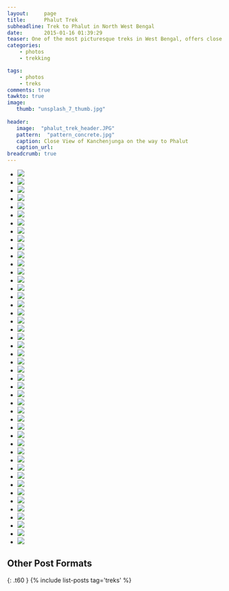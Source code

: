 ```yaml
---
layout:     page
title:      Phalut Trek
subheadline: Trek to Phalut in North West Bengal
date:       2015-01-16 01:39:29
teaser: One of the most picturesque treks in West Bengal, offers close view of Mt. Everest, Kanchenjunga, Makalu, Annapurna. 
categories: 
    - photos
    - trekking

tags:
    - photos
    - treks
comments: true
tawkto: true
image:
   thumb: "unsplash_7_thumb.jpg"
   
header:
   image:  "phalut_trek_header.JPG"
   pattern:  "pattern_concrete.jpg"
   caption: Close View of Kanchenjunga on the way to Phalut
   caption_url: 
breadcrumb: true
---
```


<ul class="clearing-thumbs small-block-grid-3" data-clearing="">

<li><a href="{{ site.url }}/images/posts/phalut_trek/10153602920065032.jpg"><img data-caption="Trek Sandakhpu - Phalut" class="th" src="{{ site.url }}/images/posts/phalut_trek/10153602920065032.jpg"></a></li>
<li><a href="{{ site.url }}/images/posts/phalut_trek/10153603201325032.jpg"><img data-caption="Trek Sandakhpu - Phalut" class="th" src="{{ site.url }}/images/posts/phalut_trek/10153603201325032.jpg"></a></li>
<li><a href="{{ site.url }}/images/posts/phalut_trek/10153604599055032.jpg"><img data-caption="Trek Sandakhpu - Phalut" class="th" src="{{ site.url }}/images/posts/phalut_trek/10153604599055032.jpg"></a></li>
<li><a href="{{ site.url }}/images/posts/phalut_trek/10153602920760032.jpg"><img data-caption="Trek Sandakhpu - Phalut" class="th" src="{{ site.url }}/images/posts/phalut_trek/10153602920760032.jpg"></a></li>
<li><a href="{{ site.url }}/images/posts/phalut_trek/10153603201370032.jpg"><img data-caption="Trek Sandakhpu - Phalut" class="th" src="{{ site.url }}/images/posts/phalut_trek/10153603201370032.jpg"></a></li>
<li><a href="{{ site.url }}/images/posts/phalut_trek/10153604599120032.jpg"><img data-caption="Trek Sandakhpu - Phalut" class="th" src="{{ site.url }}/images/posts/phalut_trek/10153604599120032.jpg"></a></li>
<li><a href="{{ site.url }}/images/posts/phalut_trek/10153602920785032.jpg"><img data-caption="Trek Sandakhpu - Phalut" class="th" src="{{ site.url }}/images/posts/phalut_trek/10153602920785032.jpg"></a></li>
<li><a href="{{ site.url }}/images/posts/phalut_trek/10153603201425032.jpg"><img data-caption="Trek Sandakhpu - Phalut" class="th" src="{{ site.url }}/images/posts/phalut_trek/10153603201425032.jpg"></a></li>
<li><a href="{{ site.url }}/images/posts/phalut_trek/10153604599125032.jpg"><img data-caption="Trek Sandakhpu - Phalut" class="th" src="{{ site.url }}/images/posts/phalut_trek/10153604599125032.jpg"></a></li>
<li><a href="{{ site.url }}/images/posts/phalut_trek/10153602921075032.jpg"><img data-caption="Trek Sandakhpu - Phalut" class="th" src="{{ site.url }}/images/posts/phalut_trek/10153602921075032.jpg"></a></li>
<li><a href="{{ site.url }}/images/posts/phalut_trek/10153603201500032.jpg"><img data-caption="Trek Sandakhpu - Phalut" class="th" src="{{ site.url }}/images/posts/phalut_trek/10153603201500032.jpg"></a></li>
<li><a href="{{ site.url }}/images/posts/phalut_trek/10153604599310032.jpg"><img data-caption="Trek Sandakhpu - Phalut" class="th" src="{{ site.url }}/images/posts/phalut_trek/10153604599310032.jpg"></a></li>
<li><a href="{{ site.url }}/images/posts/phalut_trek/10153602921080032.jpg"><img data-caption="Trek Sandakhpu - Phalut" class="th" src="{{ site.url }}/images/posts/phalut_trek/10153602921080032.jpg"></a></li>
<li><a href="{{ site.url }}/images/posts/phalut_trek/10153603201560032.jpg"><img data-caption="Trek Sandakhpu - Phalut" class="th" src="{{ site.url }}/images/posts/phalut_trek/10153603201560032.jpg"></a></li>
<li><a href="{{ site.url }}/images/posts/phalut_trek/10153604599560032.jpg"><img data-caption="Trek Sandakhpu - Phalut" class="th" src="{{ site.url }}/images/posts/phalut_trek/10153604599560032.jpg"></a></li>
<li><a href="{{ site.url }}/images/posts/phalut_trek/10153602949855032.jpg"><img data-caption="Trek Sandakhpu - Phalut" class="th" src="{{ site.url }}/images/posts/phalut_trek/10153602949855032.jpg"></a></li>
<li><a href="{{ site.url }}/images/posts/phalut_trek/10153603731595032.jpg"><img data-caption="Trek Sandakhpu - Phalut" class="th" src="{{ site.url }}/images/posts/phalut_trek/10153603731595032.jpg"></a></li>
<li><a href="{{ site.url }}/images/posts/phalut_trek/10153604599730032.jpg"><img data-caption="Trek Sandakhpu - Phalut" class="th" src="{{ site.url }}/images/posts/phalut_trek/10153604599730032.jpg"></a></li>
<li><a href="{{ site.url }}/images/posts/phalut_trek/10153602950040032.jpg"><img data-caption="Trek Sandakhpu - Phalut" class="th" src="{{ site.url }}/images/posts/phalut_trek/10153602950040032.jpg"></a></li>
<li><a href="{{ site.url }}/images/posts/phalut_trek/10153603731610032.jpg"><img data-caption="Trek Sandakhpu - Phalut" class="th" src="{{ site.url }}/images/posts/phalut_trek/10153603731610032.jpg"></a></li>
<li><a href="{{ site.url }}/images/posts/phalut_trek/10153604599825032.jpg"><img data-caption="Trek Sandakhpu - Phalut" class="th" src="{{ site.url }}/images/posts/phalut_trek/10153604599825032.jpg"></a></li>
<li><a href="{{ site.url }}/images/posts/phalut_trek/10153602950170032.jpg"><img data-caption="Trek Sandakhpu - Phalut" class="th" src="{{ site.url }}/images/posts/phalut_trek/10153602950170032.jpg"></a></li>
<li><a href="{{ site.url }}/images/posts/phalut_trek/10153603731630032.jpg"><img data-caption="Trek Sandakhpu - Phalut" class="th" src="{{ site.url }}/images/posts/phalut_trek/10153603731630032.jpg"></a></li>
<li><a href="{{ site.url }}/images/posts/phalut_trek/10153604600025032.jpg"><img data-caption="Trek Sandakhpu - Phalut" class="th" src="{{ site.url }}/images/posts/phalut_trek/10153604600025032.jpg"></a></li>
<li><a href="{{ site.url }}/images/posts/phalut_trek/10153602956320032.jpg"><img data-caption="Trek Sandakhpu - Phalut" class="th" src="{{ site.url }}/images/posts/phalut_trek/10153602956320032.jpg"></a></li>
<li><a href="{{ site.url }}/images/posts/phalut_trek/10153603731675032.jpg"><img data-caption="Trek Sandakhpu - Phalut" class="th" src="{{ site.url }}/images/posts/phalut_trek/10153603731675032.jpg"></a></li>
<li><a href="{{ site.url }}/images/posts/phalut_trek/10153604600155032.jpg"><img data-caption="Trek Sandakhpu - Phalut" class="th" src="{{ site.url }}/images/posts/phalut_trek/10153604600155032.jpg"></a></li>
<li><a href="{{ site.url }}/images/posts/phalut_trek/10153602956560032.jpg"><img data-caption="Trek Sandakhpu - Phalut" class="th" src="{{ site.url }}/images/posts/phalut_trek/10153602956560032.jpg"></a></li>
<li><a href="{{ site.url }}/images/posts/phalut_trek/10153603731725032.jpg"><img data-caption="Trek Sandakhpu - Phalut" class="th" src="{{ site.url }}/images/posts/phalut_trek/10153603731725032.jpg"></a></li>
<li><a href="{{ site.url }}/images/posts/phalut_trek/10153604600395032.jpg"><img data-caption="Trek Sandakhpu - Phalut" class="th" src="{{ site.url }}/images/posts/phalut_trek/10153604600395032.jpg"></a></li>
<li><a href="{{ site.url }}/images/posts/phalut_trek/10153603131420032.jpg"><img data-caption="Trek Sandakhpu - Phalut" class="th" src="{{ site.url }}/images/posts/phalut_trek/10153603131420032.jpg"></a></li>
<li><a href="{{ site.url }}/images/posts/phalut_trek/10153603731850032.jpg"><img data-caption="Trek Sandakhpu - Phalut" class="th" src="{{ site.url }}/images/posts/phalut_trek/10153603731850032.jpg"></a></li>
<li><a href="{{ site.url }}/images/posts/phalut_trek/10153604600740032.jpg"><img data-caption="Trek Sandakhpu - Phalut" class="th" src="{{ site.url }}/images/posts/phalut_trek/10153604600740032.jpg"></a></li>
<li><a href="{{ site.url }}/images/posts/phalut_trek/10153603131560032.jpg"><img data-caption="Trek Sandakhpu - Phalut" class="th" src="{{ site.url }}/images/posts/phalut_trek/10153603131560032.jpg"></a></li>
<li><a href="{{ site.url }}/images/posts/phalut_trek/10153603793025032.jpg"><img data-caption="Trek Sandakhpu - Phalut" class="th" src="{{ site.url }}/images/posts/phalut_trek/10153603793025032.jpg"></a></li>
<li><a href="{{ site.url }}/images/posts/phalut_trek/10153604600780032.jpg"><img data-caption="Trek Sandakhpu - Phalut" class="th" src="{{ site.url }}/images/posts/phalut_trek/10153604600780032.jpg"></a></li>
<li><a href="{{ site.url }}/images/posts/phalut_trek/10153603131655032.jpg"><img data-caption="Trek Sandakhpu - Phalut" class="th" src="{{ site.url }}/images/posts/phalut_trek/10153603131655032.jpg"></a></li>
<li><a href="{{ site.url }}/images/posts/phalut_trek/10153603793030032.jpg"><img data-caption="Trek Sandakhpu - Phalut" class="th" src="{{ site.url }}/images/posts/phalut_trek/10153603793030032.jpg"></a></li>
<li><a href="{{ site.url }}/images/posts/phalut_trek/10153604600880032.jpg"><img data-caption="Trek Sandakhpu - Phalut" class="th" src="{{ site.url }}/images/posts/phalut_trek/10153604600880032.jpg"></a></li>
<li><a href="{{ site.url }}/images/posts/phalut_trek/10153603131680032.jpg"><img data-caption="Trek Sandakhpu - Phalut" class="th" src="{{ site.url }}/images/posts/phalut_trek/10153603131680032.jpg"></a></li>
<li><a href="{{ site.url }}/images/posts/phalut_trek/10153603793050032.jpg"><img data-caption="Trek Sandakhpu - Phalut" class="th" src="{{ site.url }}/images/posts/phalut_trek/10153603793050032.jpg"></a></li>
<li><a href="{{ site.url }}/images/posts/phalut_trek/10153604600895032.jpg"><img data-caption="Trek Sandakhpu - Phalut" class="th" src="{{ site.url }}/images/posts/phalut_trek/10153604600895032.jpg"></a></li>
<li><a href="{{ site.url }}/images/posts/phalut_trek/10153603201270032.jpg"><img data-caption="Trek Sandakhpu - Phalut" class="th" src="{{ site.url }}/images/posts/phalut_trek/10153603201270032.jpg"></a></li>
<li><a href="{{ site.url }}/images/posts/phalut_trek/10153603793315032.jpg"><img data-caption="Trek Sandakhpu - Phalut" class="th" src="{{ site.url }}/images/posts/phalut_trek/10153603793315032.jpg"></a></li>
<li><a href="{{ site.url }}/images/posts/phalut_trek/10153603201285032.jpg"><img data-caption="Trek Sandakhpu - Phalut" class="th" src="{{ site.url }}/images/posts/phalut_trek/10153603201285032.jpg"></a></li>
<li><a href="{{ site.url }}/images/posts/phalut_trek/10153604239505032.jpg"><img data-caption="Trek Sandakhpu - Phalut" class="th" src="{{ site.url }}/images/posts/phalut_trek/10153604239505032.jpg"></a></li>
</ul>

## Other Post Formats
{: .t60 }
{% include list-posts tag='treks' %}
